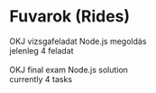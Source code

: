 # Fuvarok (Rides)
OKJ vizsgafeladat Node.js megoldás<br />
jelenleg 4 feladat<br />
<br />
OKJ final exam Node.js solution<br />
currently 4 tasks<br />
